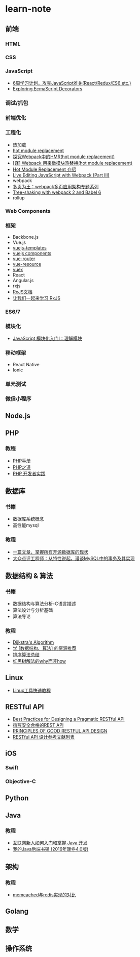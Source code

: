 # learn-note

## 前端

### HTML

### CSS

### JavaScript

- [6周学习计划，攻克JavaScript难关(React/Redux/ES6 etc.)](https://zhuanlan.zhihu.com/p/23412169?hmsr=toutiao.io&utm_medium=toutiao.io&utm_source=toutiao.io)
- [Exploring EcmaScript Decorators](https://medium.com/google-developers/exploring-es7-decorators-76ecb65fb841#.q9y6lds89)

### 调试/抓包

### 前端优化

### 工程化

- 热加载
 - [hot module replacement](https://github.com/webpack/docs/wiki/hot-module-replacement)
 - [探究Webpack中的HMR(hot module replacement)](https://blog.oyyd.net/post/how_does_react_hot_loader_works)
 - [[译] Webpack 用来做模块热替换(hot module replacement)](https://segmentfault.com/a/1190000003872635)
 - [Hot Module Replacement 介绍](http://cupools.github.io/2016/07010/)
 - [Live Editing JavaScript with Webpack (Part III)](http://jlongster.com/Backend-Apps-with-Webpack--Part-III)
- webpack
 - [多页为王：webpack多页应用架构专题系列](http://array_huang.coding.me/webpack-book/)
 - [Tree-shaking with webpack 2 and Babel 6](http://www.2ality.com/2015/12/webpack-tree-shaking.html)
- rollup

### Web Components

### 框架

- Backbone.js
- Vue.js
 - [vuejs-templates](http://vuejs-templates.github.io/webpack/index.html)
 - [vuejs components](https://coligo.io/vuejs-components/)
 - [vue-router](http://router.vuejs.org/zh-cn/installation.html)
 - [vue-resource](https://github.com/vuejs/vue-resource)
 - [vuex](https://github.com/vuejs/vuex)
- React
- Angular.js
- rxjs
 - [RxJS文档](http://reactivex.io/rxjs/manual/overview.html)
 - [让我们一起来学习 RxJS](https://fe.ele.me/let-us-learn-rxjs/)

### ES6/7

### 模块化

- [JavaScript 模块化入门Ⅰ：理解模块](https://zhuanlan.zhihu.com/p/22890374?hmsr=toutiao.io&utm_medium=toutiao.io&utm_source=toutiao.io)

### 移动框架

- React Native
- Ionic

### 单元测试

### 微信小程序

## Node.js

## PHP

### 教程

- [PHP手册](http://php.net/manual/zh/index.php)
- [PHP之道](http://laravel-china.github.io/php-the-right-way/)
- [PHP 开发者实践](https://www.gitbook.com/book/ryancao/php-developer-prepares/details)

## 数据库

### 书籍

 - 数据库系统概念
 - 高性能mysql

### 教程

 - [一篇文章，掌握所有开源数据库的现状](http://mp.weixin.qq.com/s?__biz=MzA5NzkxMzg1Nw==&mid=2653159940&idx=1&sn=8dae7a9184290fcc164fc9afe46ee78f&scene=1&srcid=0629y6BPCB62CZehWrcvyarf#wechat_redirect)
 - [大众点评工程师：从特性说起，漫谈MySQL中的事务及其实现](http://dbaplus.cn/news-11-515-1.html)

## 数据结构 & 算法

### 书籍

 - 数据结构与算法分析-C语言描述
 - 算法设计与分析基础
 - 算法导论

### 教程

 - [Dijkstra's Algorithm](https://www.programmingalgorithms.com/algorithm/dijkstra's-algorithm?lang=PHP)
 - [学 [数据结构、算法] 的资源推荐](https://zhuanlan.zhihu.com/p/23191006?hmsr=toutiao.io&utm_medium=toutiao.io&utm_source=toutiao.io)
 - [排序算法总结](http://ccc013.github.io/2016/11/20/%E6%8E%92%E5%BA%8F%E7%AE%97%E6%B3%95%E6%80%BB%E7%BB%93/?hmsr=toutiao.io&utm_medium=toutiao.io&utm_source=toutiao.io)
 - [红黑树解法的why而非how](https://my.oschina.net/pingpangkuangmo/blog/795748?hmsr=toutiao.io&utm_medium=toutiao.io&utm_source=toutiao.io)

## Linux

- [Linux工具快速教程](http://linuxtools-rst.readthedocs.io/zh_CN/latest/)

## RESTful API

- [Best Practices for Designing a Pragmatic RESTful API](http://www.vinaysahni.com/best-practices-for-a-pragmatic-restful-api)
- [撰写安全合格的REST API](https://zhuanlan.zhihu.com/p/20034107)
- [PRINCIPLES OF GOOD RESTFUL API DESIGN](https://codeplanet.io/principles-good-restful-api-design/)
- [RESTful API 设计参考文献列表](https://github.com/aisuhua/restful-api-design-references)

## iOS

### Swift

### Objective-C

## Python

## Java

### 教程

 - [互联网新人如何入门和掌握 Java 开发](https://zhuanlan.zhihu.com/p/21371311?hmsr=toutiao.io&utm_medium=toutiao.io&utm_source=toutiao.io)
 - [我的Java后端书架 (2016年暖冬4.0版)](http://calvin1978.blogcn.com/articles/bookshelf16.html?hmsr=toutiao.io&utm_medium=toutiao.io&utm_source=toutiao.io)

## 架构

### 教程

 - [memcached与redis实现的对比](https://www.qcloud.com/community/article/129?hmsr=toutiao.io&utm_medium=toutiao.io&utm_source=toutiao.io)

## Golang

## 数学

## 操作系统


